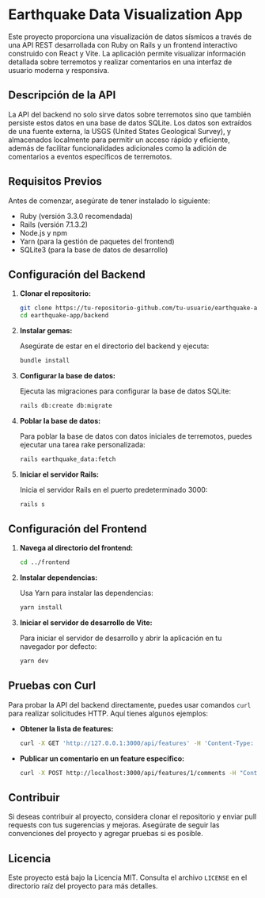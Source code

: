 # Earthquake Data Visualization App

Este proyecto proporciona una visualización de datos sísmicos a través de una API REST desarrollada con Ruby on Rails y un frontend interactivo construido con React y Vite. La aplicación permite visualizar información detallada sobre terremotos y realizar comentarios en una interfaz de usuario moderna y responsiva.

## Descripción de la API

La API del backend no solo sirve datos sobre terremotos sino que también persiste estos datos en una base de datos SQLite. Los datos son extraídos de una fuente externa, la USGS (United States Geological Survey), y almacenados localmente para permitir un acceso rápido y eficiente, además de facilitar funcionalidades adicionales como la adición de comentarios a eventos específicos de terremotos.

## Requisitos Previos

Antes de comenzar, asegúrate de tener instalado lo siguiente:

- Ruby (versión 3.3.0 recomendada)
- Rails (versión 7.1.3.2)
- Node.js y npm
- Yarn (para la gestión de paquetes del frontend)
- SQLite3 (para la base de datos de desarrollo)

## Configuración del Backend

1. **Clonar el repositorio:**

   ```bash
   git clone https://tu-repositorio-github.com/tu-usuario/earthquake-app.git
   cd earthquake-app/backend
   ```

2. **Instalar gemas:**

   Asegúrate de estar en el directorio del backend y ejecuta:

   ```bash
   bundle install
   ```

3. **Configurar la base de datos:**

   Ejecuta las migraciones para configurar la base de datos SQLite:

   ```bash
   rails db:create db:migrate
   ```

4. **Poblar la base de datos:**

   Para poblar la base de datos con datos iniciales de terremotos, puedes ejecutar una tarea rake personalizada:

   ```bash
   rails earthquake_data:fetch
   ```

5. **Iniciar el servidor Rails:**

   Inicia el servidor Rails en el puerto predeterminado 3000:

   ```bash
   rails s
   ```

## Configuración del Frontend

1. **Navega al directorio del frontend:**

   ```bash
   cd ../frontend
   ```

2. **Instalar dependencias:**

   Usa Yarn para instalar las dependencias:

   ```bash
   yarn install
   ```

3. **Iniciar el servidor de desarrollo de Vite:**

   Para iniciar el servidor de desarrollo y abrir la aplicación en tu navegador por defecto:

   ```bash
   yarn dev
   ```

## Pruebas con Curl

Para probar la API del backend directamente, puedes usar comandos `curl` para realizar solicitudes HTTP. Aquí tienes algunos ejemplos:

- **Obtener la lista de features:**

  ```bash
  curl -X GET 'http://127.0.0.1:3000/api/features' -H 'Content-Type: application/vnd.api+json' -H 'cache-control: no-cache'
  ```

- **Publicar un comentario en un feature específico:**

  ```bash
  curl -X POST http://localhost:3000/api/features/1/comments -H "Content-Type: application/json" -d '{"body": "Este es un nuevo comentario"}'
  ```

## Contribuir

Si deseas contribuir al proyecto, considera clonar el repositorio y enviar pull requests con tus sugerencias y mejoras. Asegúrate de seguir las convenciones del proyecto y agregar pruebas si es posible.

## Licencia

Este proyecto está bajo la Licencia MIT. Consulta el archivo `LICENSE` en el directorio raíz del proyecto para más detalles.
